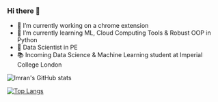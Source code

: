 ### Hi there 👋

- 🔭 I’m currently working on a chrome extension
- 🌱 I’m currently learning ML, Cloud Computing Tools & Robust OOP in Python
- 💼 Data Scientist in PE
- 📚 Incoming Data Science & Machine Learning student at Imperial College London

![Imran's GitHub stats](https://github-readme-stats.vercel.app/api?username=imrankhan37&show_icons=true&theme=radical)

[![Top Langs](https://github-readme-stats.vercel.app/api/top-langs/?username=imrankhan37)](https://github.com/imrankhan37/github-readme-stats)


